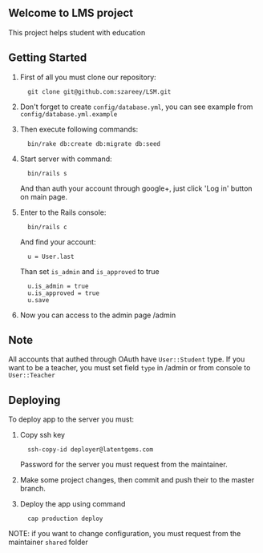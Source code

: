 ## Welcome to LMS project

This project helps student with education

## Getting Started

1. First of all you must clone our repository:

         git clone git@github.com:szareey/LSM.git

2. Don't forget to create `config/database.yml`, you can
   see example from `config/database.yml.example`

3. Then execute following commands:

         bin/rake db:create db:migrate db:seed

4. Start server with command:
     
         bin/rails s

   And than auth your account through google+, just click 'Log in' button on main page.
5. Enter to the Rails console:

         bin/rails c

   And find your account:

         u = User.last

   Than set `is_admin` and `is_approved` to true

         u.is_admin = true
         u.is_approved = true
         u.save

6. Now you can access to the admin page /admin

## Note

All accounts that authed through OAuth have `User::Student` type. If you want
to be a teacher, you must set field `type` in /admin or from console to `User::Teacher`

## Deploying

To deploy app to the server you must:

1. Copy ssh key

         ssh-copy-id deployer@latentgems.com

   Password for the server you must request from the maintainer.
2. Make some project changes, then commit and push their to the master branch.
3. Deploy the app using command

         cap production deploy

NOTE: if you want to change configuration, you must request from the maintainer `shared` folder
